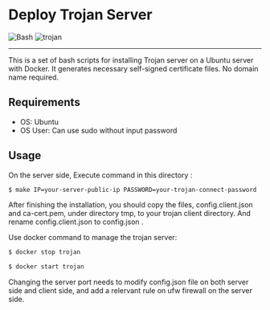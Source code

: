 # Deploy Trojan Server

![Bash](https://img.shields.io/static/v1?label=terminal&message=Bash&color=blue&logo=gnubash)
![trojan](https://img.shields.io/static/v1?label=Trojan&message=in%20Docker%20on%20Ubuntu&color=orange&logo=docusign)

----------

This is a set of bash scripts for installing Trojan server on a Ubuntu server with Docker. It generates necessary self-signed certificate files. No domain name required.

## Requirements

- OS: Ubuntu
- OS User: Can use sudo without input password

## Usage

On the server side, Execute command in this directory :

```sh
$ make IP=your-server-public-ip PASSWORD=your-trojan-connect-password
```

After finishing the installation, you should copy the files, config.client.json and ca-cert.pem, under directory tmp, to your trojan client directory. And rename config.client.json to config.json .

Use docker command to manage the trojan server:

```sh
$ docker stop trojan

$ docker start trojan
```

Changing the server port needs to modify config.json file on both server side and client side, and add a relervant rule on ufw firewall on the server side.
